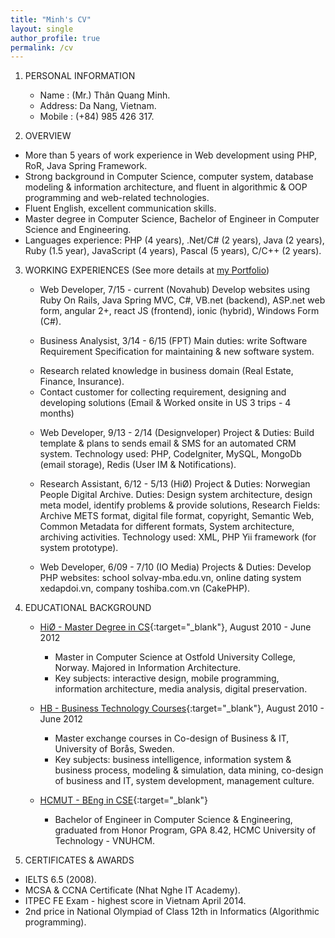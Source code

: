 ```yaml
---
title: "Minh's CV"
layout: single
author_profile: true
permalink: /cv
---
```


1. PERSONAL INFORMATION
    * Name 	: 	(Mr.) Thân Quang Minh. 
    * Address: 	Da Nang, Vietnam.
    * Mobile 	: 	(+84) 985 426 317.        

2. OVERVIEW
- More than 5 years of work experience in Web development using PHP, RoR, Java Spring Framework. 
- Strong background in Computer Science, computer system, database modeling & information architecture, and fluent in algorithmic & OOP programming and web-related technologies. 
- Fluent English, excellent communication skills.
- Master degree in Computer Science, Bachelor of Engineer in Computer Science and Engineering.
- Languages experience: PHP (4 years), .Net/C# (2 years), Java (2 years), Ruby (1.5 year), JavaScript (4 years), Pascal (5 years), C/C++ (2 years).

3. WORKING EXPERIENCES (See more details at [my Portfolio][portfolio])
    * Web Developer, 7/15 - current (Novahub)
    Develop websites using Ruby On Rails, Java Spring MVC, C#, VB.net (backend), ASP.net web form, angular 2+, react JS (frontend), ionic (hybrid), Windows Form (C#).
    
    * Business Analysist, 3/14 - 6/15 (FPT)
    Main duties: write Software Requirement Specification for maintaining & new software system.
    - Research related knowledge in business domain (Real Estate, Finance, Insurance).
    - Contact customer for collecting requirement, designing and developing solutions (Email & Worked onsite in US 3 trips - 4 months) 
    
    * Web Developer, 9/13 - 2/14 (Designveloper)
    Project & Duties: Build template & plans to sends email & SMS for an automated CRM system.
    Technology used:  PHP, CodeIgniter, MySQL, MongoDb (email storage), Redis (User IM & Notifications).
    
    * Research Assistant, 6/12 - 5/13 (HiØ)
    Project & Duties: Norwegian People Digital Archive.
    Duties: Design system architecture, design meta model, identify problems & provide solutions, Research Fields: Archive METS format, digital file format, copyright, Semantic Web, Common Metadata for different formats, System architecture, archiving activities.
    Technology used: XML, PHP Yii framework (for system prototype). 
    
    * Web Developer, 6/09 - 7/10 (IO Media)
    Projects & Duties: Develop PHP websites: school solvay-mba.edu.vn, online dating system xedapdoi.vn, company toshiba.com.vn (CakePHP). 

4. EDUCATIONAL BACKGROUND
    *  [HiØ - Master Degree in CS](https://www.hiof.no/english/studies/programmes/itmacs-master-in-applied-computer-science/index.html){:target="_blank"}, August 2010 - June 2012 
        - Master in Computer Science at Ostfold University College, Norway. Majored in Information Architecture. 
        - Key subjects: interactive design, mobile programming, information architecture, media analysis, digital preservation.

    * [HB - Business Technology Courses](http://www.hb.se/){:target="_blank"}, August 2010 - June 2012 
        - Master exchange courses in Co-design of Business & IT, University of Borås, Sweden. 
        - Key subjects: business intelligence, information system & business process, modeling & simulation, data mining, co-design of business and IT, system development, management culture.
    * [HCMUT - BEng in CSE](http://www.cse.hcmut.edu.vn/site/en/){:target="_blank"}
        - Bachelor of Engineer in Computer Science & Engineering, graduated from Honor Program, GPA 8.42, HCMC University of Technology - VNUHCM.

5. CERTIFICATES & AWARDS
- IELTS 6.5 (2008).
- MCSA & CCNA Certificate (Nhat Nghe IT Academy).
- ITPEC FE Exam - highest score in Vietnam April 2014.
- 2nd price in National Olympiad of Class 12th in Informatics (Algorithmic programming).

[portfolio]: /portfolio
